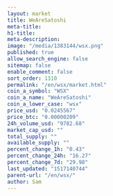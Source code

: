 ```yaml
---
layout: market
title: WeAreSatoshi
meta-title: 
h1-title: 
meta-description: 
image: "/media/1383144/wsx.png"
published: true
allow_search_engine: false
sitemap: false
enable_comment: false
sort_order: 1310
permalink: "/en/wsx/market.html"
coin_a_symbol: "WSX"
coin_a_name: "WeAreSatoshi"
coin_a_lower_case: "wsx"
price_usd: "0.0245567"
price_btc: "0.00000209"
24h_volume_usd: "9782.68"
market_cap_usd: ""
total_supply: ""
available_supply: ""
percent_change_1h: "0.43"
percent_change_24h: "16.27"
percent_change_7d: "29.98"
last_updated: "1517140744"
parent-url: "/en/wsx/"
author: Sam
---
```


